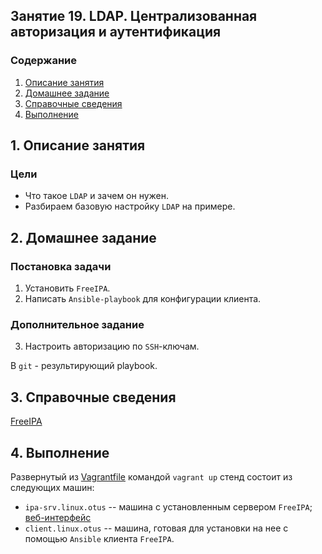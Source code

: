 ## Занятие 19. LDAP. Централизованная авторизация и аутентификация
### Содержание
1. [Описание занятия](#description)  
2. [Домашнее задание](#homework)  
3. [Справочные сведения](#info)
4. [Выполнение](#exec)  

## 1. Описание занятия <a name="description"></a>
### Цели
- Что такое `LDAP` и зачем он нужен.  
- Разбираем базовую настройку `LDAP` на примере.  

## 2. Домашнее задание  <a name="homework"></a>
### Постановка задачи
1) Установить `FreeIPA`.  
2) Написать `Ansible-playbook` для конфигурации клиента.  

### Дополнительное задание
3) Настроить авторизацию по `SSH`-ключам.  

В `git` - результирующий playbook.  

## 3. Справочные сведения <a name="info"></a>  

[FreeIPA](https://www.freeipa.org/page/Main_Page)


## 4. Выполнение <a name="exec"></a>  

Развернутый из [Vagrantfile]() командой `vagrant up` стенд состоит из следующих машин:  
- `ipa-srv.linux.otus` -- машина с установленным сервером `FreeIPA`; [веб-интерфейс](http://localhost:8080)
- `client.linux.otus` -- машина, готовая для установки на нее с помощью `Ansible` клиента `FreeIPA`.  

